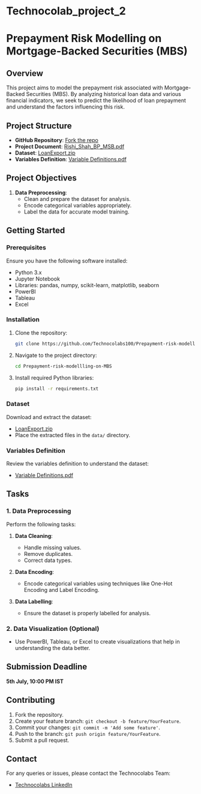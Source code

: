 # Technocolab_project_2

# Prepayment Risk Modelling on Mortgage-Backed Securities (MBS)

## Overview
This project aims to model the prepayment risk associated with Mortgage-Backed Securities (MBS). By analyzing historical loan data and various financial indicators, we seek to predict the likelihood of loan prepayment and understand the factors influencing this risk.

## Project Structure
- **GitHub Repository**: [Fork the repo](https://github.com/Technocolabs100/Prepayment-risk-modellling-on-MBS)
- **Project Document**: [Rishi_Shah_BP_MSB.pdf](https://github.com/Technocolabs100/Prepayment-risk-modellling-on-MBS/blob/main/Rishi_Shah_BP_MSB.pdf)
- **Dataset**: [LoanExport.zip](https://github.com/Technocolabs100/Prepayment-risk-modellling-on-MBS/blob/main/LoanExport.zip)
- **Variables Definition**: [Variable Definitions.pdf](https://github.com/Technocolabs100/Prepayment-risk-modellling-on-MBS/blob/main/Variable%20Definitions.pdf)

## Project Objectives
1. **Data Preprocessing**:
    - Clean and prepare the dataset for analysis.
    - Encode categorical variables appropriately.
    - Label the data for accurate model training.

## Getting Started

### Prerequisites
Ensure you have the following software installed:
- Python 3.x
- Jupyter Notebook
- Libraries: pandas, numpy, scikit-learn, matplotlib, seaborn
- PowerBI
- Tableau
- Excel

### Installation
1. Clone the repository:
    ```sh
    git clone https://github.com/Technocolabs100/Prepayment-risk-modellling-on-MBS.git
    ```
2. Navigate to the project directory:
    ```sh
    cd Prepayment-risk-modellling-on-MBS
    ```
3. Install required Python libraries:
    ```sh
    pip install -r requirements.txt
    ```

### Dataset
Download and extract the dataset:
- [LoanExport.zip](https://github.com/Technocolabs100/Prepayment-risk-modellling-on-MBS/blob/main/LoanExport.zip)
- Place the extracted files in the `data/` directory.

### Variables Definition
Review the variables definition to understand the dataset:
- [Variable Definitions.pdf](https://github.com/Technocolabs100/Prepayment-risk-modellling-on-MBS/blob/main/Variable%20Definitions.pdf)

## Tasks

### 1. Data Preprocessing
Perform the following tasks:
1. **Data Cleaning**:
    - Handle missing values.
    - Remove duplicates.
    - Correct data types.

2. **Data Encoding**:
    - Encode categorical variables using techniques like One-Hot Encoding and Label Encoding.

3. **Data Labelling**:
    - Ensure the dataset is properly labelled for analysis.

### 2. Data Visualization (Optional)
- Use PowerBI, Tableau, or Excel to create visualizations that help in understanding the data better.

## Submission Deadline
**5th July, 10:00 PM IST**

## Contributing
1. Fork the repository.
2. Create your feature branch: `git checkout -b feature/YourFeature`.
3. Commit your changes: `git commit -m 'Add some feature'`.
4. Push to the branch: `git push origin feature/YourFeature`.
5. Submit a pull request.

## Contact
For any queries or issues, please contact the Technocolabs Team:
- [Technocolabs LinkedIn](https://www.linkedin.com/company/technocolabs/)
